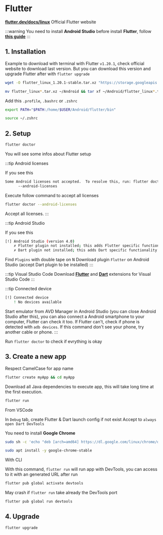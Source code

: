 # Flutter

[**flutter.dev/docs/linux**](https://flutter.dev/docs/get-started/install/linux) Official Flutter 
website

:::warning
You need to install **Android Studio** before install **Flutter**, follow [**this guide**](/guides/flutter/android-studio/)
:::

## 1. Installation

Example to download with terminal with Flutter `v1.20.1`, check official website to download last version. But you can download this version and upgrade Flutter after with `flutter upgrade`

```bash
wget -O flutter_linux_1.20.1-stable.tar.xz "https://storage.googleapis.com/flutter_infra/releases/stable/linux/flutter_linux_1.20.1-stable.tar.xz"
```

```bash
mv flutter_linux*.tar.xz ~/Android && tar xf ~/Android/flutter_linux*.tar.xz ~/Android
```

Add this `.profile`, `.bashrc` or `.zshrc`

```bash
export PATH="$PATH:/home/$USER/Android/flutter/bin"
```
```bash
source ~/.zshrc
```

## 2. Setup

```bash
flutter doctor
```

You will see some infos about Flutter setup

:::tip Android licenses

If you see this

```bash
Some Android licenses not accepted.  To resolve this, run: flutter doctor
      --android-licenses
```

Execute follow command to accept all licenses

```bash
flutter doctor --android-licenses
```

Accept all licenses.
:::

:::tip Android Studio

If you see this

```bash
[!] Android Studio (version 4.0)
    ✗ Flutter plugin not installed; this adds Flutter specific functionality.
    ✗ Dart plugin not installed; this adds Dart specific functionality.
```

Find `Plugins` with double tape on <kbd>N</kbd>
Download plugin `Flutter` on Android Studio (accept Dart plugin to be installed)
:::

:::tip Visual Studio Code 
Download [**Flutter**](https://marketplace.visualstudio.com/items?itemName=Dart-Code.flutter) and [**Dart**](https://marketplace.visualstudio.com/items?itemName=Dart-Code.dart-code) extensions for Visual Studio Code
:::

:::tip Connected device

```bash
[!] Connected device
    ! No devices available
```

Start emulator from AVD Manager in Android Studio (you can close Android Studio after this), you can also connect a Android smartphone to your computer, Flutter can check it too. If Flutter can't, check if phone is detected with `adb devices`. If this command don't see your phone, try another cable or phone.
:::

Run `flutter doctor` to check if evrything is okay

## 3. Create a new app

Respect CamelCase for app name

```bash
flutter create myApp && cd myApp
```

Download all Java dependencies to execute app, this will take long time at the first execution.

```bash
flutter run
```

From VSCode

In `Debug` tab, create Flutter & Dart launch config if not exist
Accept to `always open Dart DevTools`

You need to install **Google Chrome**

```bash
sudo sh -c 'echo "deb [arch=amd64] https://dl.google.com/linux/chrome/deb/ stable main" > /etc/apt/sources.list.d/google-chrome.list' && wget -q -O - https://dl-ssl.google.com/linux/linux_signing_key.pub | sudo apt-key add - && sudo apt-get update
```

```bash
sudo apt install -y google-chrome-stable
```

With CLI

With this command, `flutter run` will run app with DevTools, you can access to it with an generated URL after run

```bash
flutter pub global activate devtools
```

May crash if `flutter run` take already the DevTools port

```bash
flutter pub global run devtools
```

## 4. Upgrade

```bash
flutter upgrade
```
